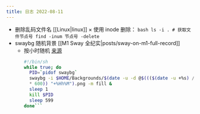 ```yaml
---
title: 日志 2022-08-11
---
```


* 删除乱码文件名 [[Linux|linux]]
    × 使用 inode 删除：
      ```bash
      ls -i . # 获取文件节点号
      find -inum 节点号 -delete
      ```
* swaybg 随机背景 [[M1 Sway 全纪实|posts/sway-on-m1-full-record]]
    * 按小时随机 [来源]()
      ```bash
      #!/bin/sh
      while true; do
        PID=`pidof swaybg`
        swaybg -i $HOME/Backgrounds/$(date -u -d @$((($(date -u +%s) / 600)
        * 600)) "+%Hh%M").png -m fill &
        sleep 1
        kill $PID
        sleep 599
      done```


